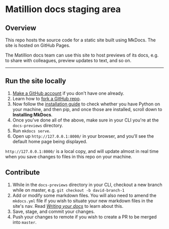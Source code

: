 # Matillion docs staging area

## Overview

This repo hosts the source code for a static site built using MkDocs. The site is hosted on GitHub Pages.

The Matillion docs team can use this site to host previews of its docs, e.g. to share with colleagues, preview updates to text, and so on.

---

## Run the site locally

1. [Make a GitHub account](https://docs.github.com/en/get-started/signing-up-for-github/signing-up-for-a-new-github-account) if you don't have one already.
1. Learn how to [fork a GitHub repo](https://docs.github.com/en/get-started/quickstart/fork-a-repo).
1. Now follow the [installation guide](https://www.mkdocs.org/user-guide/installation/) to check whether you have Python on your machine, and then pip, and once those are installed, scroll down to **Installing MkDocs**.
1. Once you've done all of the above, make sure in your CLI you're at the `docs-previews` directory.
1. Run `mkdocs serve`.
1. Open up `http://127.0.0.1:8000/` in your browser, and you'll see the default home page being displayed.

`http://127.0.0.1:8000/` is a local copy, and will update almost in real time when you save changes to files in this repo on your machine.

## Contribute

1. While in the `docs-previews` directory in your CLI, checkout a new branch while on master, e.g. `git checkout -b david-branch-1`
1. Add or modify some markdown files. You will also need to amend the `mkdocs.yml` file if you wish to situate your new markdown files in the site's nav. Read [_Writing your docs_](https://www.mkdocs.org/user-guide/writing-your-docs/) to learn about this.
1. Save, stage, and commit your changes.
1. Push your changes to remote if you wish to create a PR to be merged into `master`.